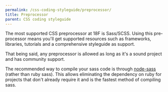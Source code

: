 ```yaml
---
permalink: /css-coding-styleguide/preprocessor/
title: Preprocessor
parent: CSS coding styleguide
---
```


The most supported CSS preprocessor at 18F is Sass/SCSS. Using this pre-processor means you'll get supported resources such as frameworks, libraries, tutorials and a comprehensive styleguide as support.

That being said, any preprocessor is allowed as long as it's a sound project and has community support.

The recommended way to compile your sass code is through [node-sass](https://www.npmjs.com/package/node-sass) (rather than ruby sass). This allows eliminating the dependency on ruby for projects that don't already require it and is the fastest method of compiling sass.
